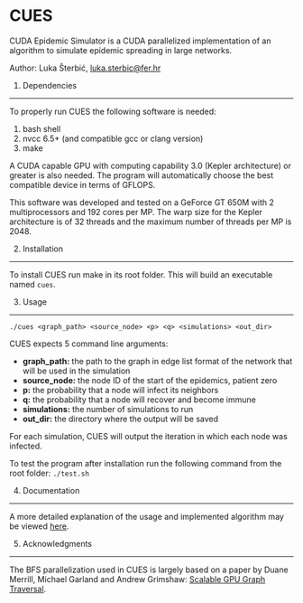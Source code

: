 CUES
====

CUDA Epidemic Simulator is a CUDA parallelized implementation of an algorithm to simulate epidemic spreading in large networks.

Author: Luka Šterbić, luka.sterbic@fer.hr

1) Dependencies
---------------------

To properly run CUES the following software is needed:

1. bash shell
2. nvcc 6.5+ (and compatible gcc or clang version)
3. make
    
A CUDA capable GPU with computing capability 3.0 (Kepler architecture) or greater is also needed.
The program will automatically choose the best compatible device in terms of GFLOPS.

This software was developed and tested on a GeForce GT 650M with 2 multiprocessors and 192 cores per MP.
The warp size for the Kepler architecture is of 32 threads and the maximum number of threads per MP is 2048.


2) Installation
---------------------

To install CUES run make in its root folder. This will build an executable named `cues`.


3) Usage
---------------------

`./cues <graph_path> <source_node> <p> <q> <simulations> <out_dir>`

CUES expects 5 command line arguments: 
- **graph_path:** the path to the graph in edge list format of the network that will be used
in the simulation 
- **source_node:** the node ID of the start of the epidemics, patient zero 
- **p:** the probability that a node will infect its neighbors 
- **q:** the probability that a node will recover and become immune 
- **simulations:** the number of simulations to run
- **out_dir:** the directory where the output will be saved

For each simulation, CUES will output the iteration in which each node was infected.

To test the program after installation run the following command from the root folder: `./test.sh`


4) Documentation
---------------------

A more detailed explanation of the usage and implemented algorithm may be viewed [here][2].


5) Acknowledgments
---------------------

The BFS parallelization used in CUES is largely based on a paper by Duane Merrill, Michael Garland and Andrew Grimshaw: [Scalable GPU Graph Traversal][1].


[1]: https://research.nvidia.com/publication/scalable-gpu-graph-traversal "Scalable GPU Graph Traversal"
[2]: https://docs.google.com/document/d/1m2SnumwScQOHD21op-_IcjQMCoVw34bIVtU_sIQ1VcE/edit?usp=sharing "CUES Documentation"
